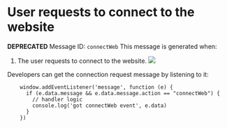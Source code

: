 # User requests to connect to the website

**DEPRECATED** Message ID: `connectWeb` This message is generated when:

  1. The user requests to connect to the website. ![](https://docs.tronlink.org/~gitbook/image?url=https%3A%2F%2F1639117838-files.gitbook.io%2F%7E%2Ffiles%2Fv0%2Fb%2Fgitbook-x-prod.appspot.com%2Fo%2Fspaces%252FDolSJpJ5tqTIRP95VixZ%252Fuploads%252FkgjbJqJyN28pHhagnn6i%252Fconnect-website-initiative.jpg%3Falt%3Dmedia%26token%3Db6edd382-8eae-4682-8ba7-a50153fd441c&width=300&dpr=4&quality=100&sign=b1384310&sv=2)




Developers can get the connection request message by listening to it:

```shell
    window.addEventListener('message', function (e) {
      if (e.data.message && e.data.message.action == "connectWeb") {
        // handler logic
        console.log('got connectWeb event', e.data)
      }
    })
```
